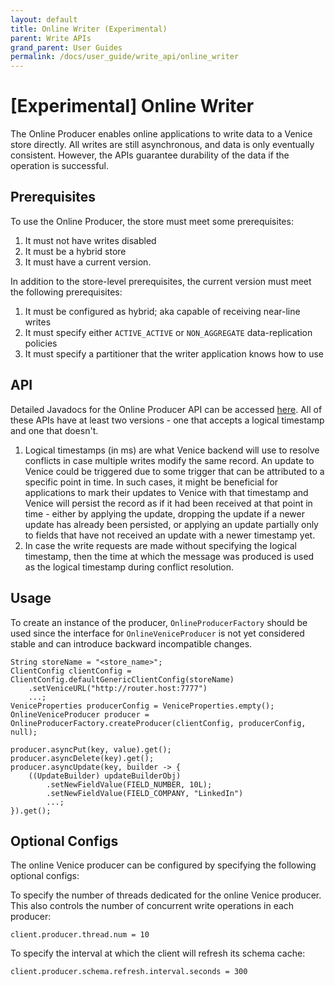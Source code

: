 ```yaml
---
layout: default
title: Online Writer (Experimental)
parent: Write APIs
grand_parent: User Guides
permalink: /docs/user_guide/write_api/online_writer
---
```

# [Experimental] Online Writer
The Online Producer enables online applications to write data to a Venice store directly. All writes are still
asynchronous, and data is only eventually consistent. However, the APIs guarantee durability of the data if the
operation is successful.

## Prerequisites
To use the Online Producer, the store must meet some prerequisites:
1. It must not have writes disabled
2. It must be a hybrid store
3. It must have a current version.

In addition to the store-level prerequisites, the current version must meet the following prerequisites:
1. It must be configured as hybrid; aka capable of receiving near-line writes
2. It must specify either `ACTIVE_ACTIVE` or `NON_AGGREGATE` data-replication policies
3. It must specify a partitioner that the writer application knows how to use

## API
Detailed Javadocs for the Online Producer API can be accessed [here](https://venicedb.org/javadoc/com/linkedin/venice/producer/VeniceProducer.html).
All of these APIs have at least two versions - one that accepts a logical timestamp and one that doesn't.
1. Logical timestamps (in ms) are what Venice backend will use to resolve conflicts in case multiple writes modify
the same record. An update to Venice could be triggered due to some trigger that can be attributed to a specific
point in time. In such cases, it might be beneficial for applications to mark their updates to Venice with that
timestamp and Venice will persist the record as if it had been received at that point in time - either by applying
the update, dropping the update if a newer update has already been persisted, or applying an update partially only to
fields that have not received an update with a newer timestamp yet.
2. In case the write requests are made without specifying the logical timestamp, then the time at which the message
was produced is used as the logical timestamp during conflict resolution.

## Usage
To create an instance of the producer, `OnlineProducerFactory` should be used since the interface for
`OnlineVeniceProducer` is not yet considered stable and can introduce backward incompatible changes.
```
String storeName = "<store_name>";
ClientConfig clientConfig = ClientConfig.defaultGenericClientConfig(storeName)
    .setVeniceURL("http://router.host:7777")
    ...;
VeniceProperties producerConfig = VeniceProperties.empty();
OnlineVeniceProducer producer = OnlineProducerFactory.createProducer(clientConfig, producerConfig, null);

producer.asyncPut(key, value).get();
producer.asyncDelete(key).get();
producer.asyncUpdate(key, builder -> {
    ((UpdateBuilder) updateBuilderObj)
        .setNewFieldValue(FIELD_NUMBER, 10L);
        .setNewFieldValue(FIELD_COMPANY, "LinkedIn")
        ...;
}).get();
```

## Optional Configs
The online Venice producer can be configured by specifying the following optional configs:

To specify the number of threads dedicated for the online Venice producer. This also controls the number of concurrent
write operations in each producer:
```
client.producer.thread.num = 10
```

To specify the interval at which the client will refresh its schema cache:
```
client.producer.schema.refresh.interval.seconds = 300
```
